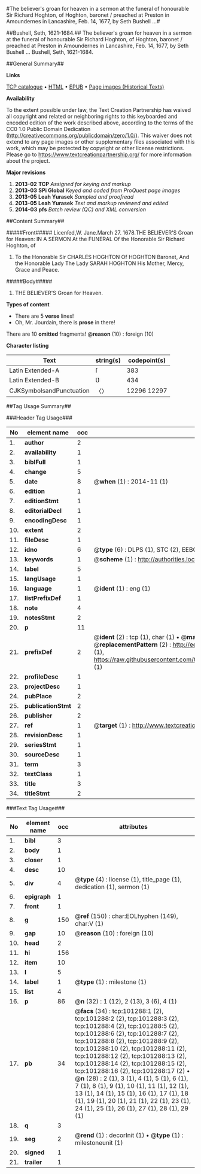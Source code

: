 #The believer's groan for heaven in a sermon at the funeral of honourable Sir Richard Hoghton, of Hoghton, baronet / preached at Preston in Amoundernes in Lancashire, Feb. 14, 1677, by Seth Bushell ...#

##Bushell, Seth, 1621-1684.##
The believer's groan for heaven in a sermon at the funeral of honourable Sir Richard Hoghton, of Hoghton, baronet / preached at Preston in Amoundernes in Lancashire, Feb. 14, 1677, by Seth Bushell ...
Bushell, Seth, 1621-1684.

##General Summary##

**Links**

[TCP catalogue](http://www.ota.ox.ac.uk/tcp/)  • 
[HTML](http://tei.it.ox.ac.uk/tcp/Texts-HTML/free/A30/A30701.html)  • 
[EPUB](http://tei.it.ox.ac.uk/tcp/Texts-EPUB/free/A30/A30701.epub) • 
[Page images (Historical Texts)](https://historicaltexts.jisc.ac.uk/eebo-13679878e)

**Availability**

To the extent possible under law, the Text Creation Partnership has waived all copyright and related or neighboring rights to this keyboarded and encoded edition of the work described above, according to the terms of the CC0 1.0 Public Domain Dedication (http://creativecommons.org/publicdomain/zero/1.0/). This waiver does not extend to any page images or other supplementary files associated with this work, which may be protected by copyright or other license restrictions. Please go to https://www.textcreationpartnership.org/ for more information about the project.

**Major revisions**

1. __2013-02__ __TCP__ *Assigned for keying and markup*
1. __2013-03__ __SPi Global__ *Keyed and coded from ProQuest page images*
1. __2013-05__ __Leah Yurasek__ *Sampled and proofread*
1. __2013-05__ __Leah Yurasek__ *Text and markup reviewed and edited*
1. __2014-03__ __pfs__ *Batch review (QC) and XML conversion*

##Content Summary##

#####Front#####
Licenſed,W. Jane.March 27. 1678.THE BELIEVER'S Groan for Heaven: IN A SERMON At the FUNERAL Of the Honorable Sir Richard Hoghton, of
1. To the Honorable Sir CHARLES HOGHTON Of HOGHTON Baronet, And the Honorable Lady The Lady SARAH HOGHTON His Mother, Mercy, Grace and Peace.

#####Body#####

1. THE BELIEVER'S Groan for Heaven.

**Types of content**

  * There are 5 **verse** lines!
  * Oh, Mr. Jourdain, there is **prose** in there!

There are 10 **omitted** fragments! 
 @__reason__ (10) : foreign (10)

**Character listing**


|Text|string(s)|codepoint(s)|
|---|---|---|
|Latin Extended-A|ſ|383|
|Latin Extended-B|Ʋ|434|
|CJKSymbolsandPunctuation|〈〉|12296 12297|

##Tag Usage Summary##

###Header Tag Usage###

|No|element name|occ|attributes|
|---|---|---|---|
|1.|__author__|2||
|2.|__availability__|1||
|3.|__biblFull__|1||
|4.|__change__|5||
|5.|__date__|8| @__when__ (1) : 2014-11 (1)|
|6.|__edition__|1||
|7.|__editionStmt__|1||
|8.|__editorialDecl__|1||
|9.|__encodingDesc__|1||
|10.|__extent__|2||
|11.|__fileDesc__|1||
|12.|__idno__|6| @__type__ (6) : DLPS (1), STC (2), EEBO-CITATION (1), OCLC (1), VID (1)|
|13.|__keywords__|1| @__scheme__ (1) : http://authorities.loc.gov/ (1)|
|14.|__label__|5||
|15.|__langUsage__|1||
|16.|__language__|1| @__ident__ (1) : eng (1)|
|17.|__listPrefixDef__|1||
|18.|__note__|4||
|19.|__notesStmt__|2||
|20.|__p__|11||
|21.|__prefixDef__|2| @__ident__ (2) : tcp (1), char (1)  •  @__matchPattern__ (2) : ([0-9\-]+):([0-9IVX]+) (1), (.+) (1)  •  @__replacementPattern__ (2) : http://eebo.chadwyck.com/downloadtiff?vid=$1&page=$2 (1), https://raw.githubusercontent.com/textcreationpartnership/Texts/master/tcpchars.xml#$1 (1)|
|22.|__profileDesc__|1||
|23.|__projectDesc__|1||
|24.|__pubPlace__|2||
|25.|__publicationStmt__|2||
|26.|__publisher__|2||
|27.|__ref__|1| @__target__ (1) : http://www.textcreationpartnership.org/docs/. (1)|
|28.|__revisionDesc__|1||
|29.|__seriesStmt__|1||
|30.|__sourceDesc__|1||
|31.|__term__|3||
|32.|__textClass__|1||
|33.|__title__|3||
|34.|__titleStmt__|2||


###Text Tag Usage###

|No|element name|occ|attributes|
|---|---|---|---|
|1.|__bibl__|3||
|2.|__body__|1||
|3.|__closer__|1||
|4.|__desc__|10||
|5.|__div__|4| @__type__ (4) : license (1), title_page (1), dedication (1), sermon (1)|
|6.|__epigraph__|1||
|7.|__front__|1||
|8.|__g__|150| @__ref__ (150) : char:EOLhyphen (149), char:V (1)|
|9.|__gap__|10| @__reason__ (10) : foreign (10)|
|10.|__head__|2||
|11.|__hi__|156||
|12.|__item__|10||
|13.|__l__|5||
|14.|__label__|1| @__type__ (1) : milestone (1)|
|15.|__list__|4||
|16.|__p__|86| @__n__ (32) : 1 (12), 2 (13), 3 (6), 4 (1)|
|17.|__pb__|34| @__facs__ (34) : tcp:101288:1 (2), tcp:101288:2 (2), tcp:101288:3 (2), tcp:101288:4 (2), tcp:101288:5 (2), tcp:101288:6 (2), tcp:101288:7 (2), tcp:101288:8 (2), tcp:101288:9 (2), tcp:101288:10 (2), tcp:101288:11 (2), tcp:101288:12 (2), tcp:101288:13 (2), tcp:101288:14 (2), tcp:101288:15 (2), tcp:101288:16 (2), tcp:101288:17 (2)  •  @__n__ (28) : 2 (1), 3 (1), 4 (1), 5 (1), 6 (1), 7 (1), 8 (1), 9 (1), 10 (1), 11 (1), 12 (1), 13 (1), 14 (1), 15 (1), 16 (1), 17 (1), 18 (1), 19 (1), 20 (1), 21 (1), 22 (1), 23 (1), 24 (1), 25 (1), 26 (1), 27 (1), 28 (1), 29 (1)|
|18.|__q__|3||
|19.|__seg__|2| @__rend__ (1) : decorInit (1)  •  @__type__ (1) : milestoneunit (1)|
|20.|__signed__|1||
|21.|__trailer__|1||
